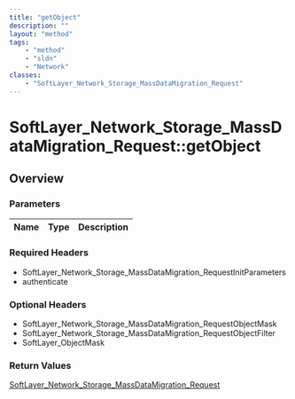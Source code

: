 ```yaml
---
title: "getObject"
description: ""
layout: "method"
tags:
    - "method"
    - "sldn"
    - "Network"
classes:
    - "SoftLayer_Network_Storage_MassDataMigration_Request"
---
```

# SoftLayer_Network_Storage_MassDataMigration_Request::getObject
## Overview 


### Parameters 
|Name | Type | Description |
| --- | --- | --- |


### Required Headers
* SoftLayer_Network_Storage_MassDataMigration_RequestInitParameters
* authenticate

### Optional Headers
* SoftLayer_Network_Storage_MassDataMigration_RequestObjectMask
* SoftLayer_Network_Storage_MassDataMigration_RequestObjectFilter
* SoftLayer_ObjectMask

### Return Values
<a href='/reference/datatypes/SoftLayer_Network_Storage_MassDataMigration_Request'>SoftLayer_Network_Storage_MassDataMigration_Request </a>

